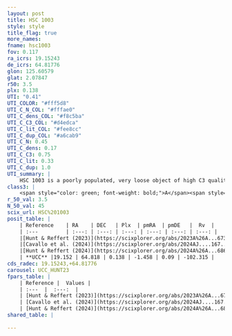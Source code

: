 ```yaml
---
layout: post
title: HSC 1003
style: style
title_flag: true
more_names: 
fname: hsc1003
fov: 0.117
ra_icrs: 19.15243
de_icrs: 64.81776
glon: 125.60579
glat: 2.07847
r50: 3.5
plx: 0.138
UTI: "0.41"
UTI_COLOR: "#fff5d8"
UTI_C_N_COL: "#fffae0"
UTI_C_dens_COL: "#f8c5ba"
UTI_C_C3_COL: "#d4edca"
UTI_C_lit_COL: "#fee8cc"
UTI_C_dup_COL: "#a6cab9"
UTI_C_N: 0.45
UTI_C_dens: 0.17
UTI_C_C3: 0.75
UTI_C_lit: 0.33
UTI_C_dup: 1.0
UTI_summary: |
    HSC 1003 is a poorly populated, very loose object of high C3 quality. It was recently reported in the literature.
class3: |
    <span style="color: green; font-weight: bold;">A</span><span style="color: #FFC300; font-weight: bold;">B</span>
r_50_val: 3.5
N_50_val: 45
scix_url: HSC%201003
posit_table: |
    | Reference    | RA    | DEC   | Plx  | pmRA  | pmDE   |  Rv  |
    | :---         | :---: | :---: | :---: | :---: | :---: | :---: |
    |[Hunt & Reffert (2023)](https://scixplorer.org/abs/2023A%26A...673A.114H) | 19.168 | 64.84 | 0.145 | -1.429 | 0.076 | -102.297 |
    |[Cavallo et al. (2024)](https://scixplorer.org/abs/2024AJ....167...12C) | 19.142 | 64.807 | 0.145 | -- | -- | -- |
    |[Hunt & Reffert (2024)](https://scixplorer.org/abs/2024A%26A...686A..42H) | 19.168 | 64.84 | 0.145 | -1.429 | 0.076 | -102.297 |
    | **UCC** |19.152 | 64.818 | 0.138 | -1.458 | 0.09 | -102.315 | 
cds_radec: 19.15243,+64.81776
carousel: UCC_HUNT23
fpars_table: |
    | Reference |  Values |
    | :---  |  :---:  |
    | [Hunt & Reffert (2023)](https://scixplorer.org/abs/2023A%26A...673A.114H) | `AV50=3.29, diffAV50=2.665, MOD50=13.911, logAge50=7.19` |
    | [Cavallo et al. (2024)](https://scixplorer.org/abs/2024AJ....167...12C) | `AV50=3.21, dMod50=14.22, logAge50=7.22, [Fe/H]50=0.06` |
    | [Hunt & Reffert (2024)](https://scixplorer.org/abs/2024A%26A...686A..42H) | `MassJ=1156.30` |
shared_table: |
    
---
```

